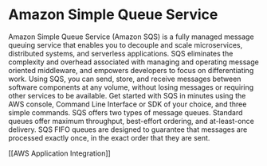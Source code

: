 # Amazon Simple Queue Service
Amazon Simple Queue Service (Amazon SQS) is a fully managed message queuing service that enables
you to decouple and scale microservices, distributed systems, and serverless applications. SQS eliminates
the complexity and overhead associated with managing and operating message oriented middleware,
and empowers developers to focus on differentiating work. Using SQS, you can send, store, and receive
messages between software components at any volume, without losing messages or requiring other
services to be available. Get started with SQS in minutes using the AWS console, Command Line
Interface or SDK of your choice, and three simple commands.
SQS offers two types of message queues. Standard queues offer maximum throughput, best-effort
ordering, and at-least-once delivery. SQS FIFO queues are designed to guarantee that messages are
processed exactly once, in the exact order that they are sent.

[[AWS Application Integration]]